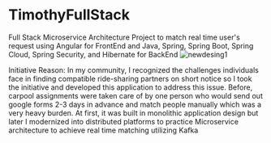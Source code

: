 # TimothyFullStack
 Full Stack Microservice Architecture Project to match real time user's request using Angular for
 FrontEnd and Java, Spring, Spring Boot, Spring Cloud, Spring Security, and Hibernate for BackEnd
![newdesing1](https://github.com/TaeJu/TimothyFullStack/assets/31741599/4065b2b4-b409-4bd0-a168-3a79c3db5c95)

 Initiative Reason:
 In my community, I recognized the challenges individuals face in finding compatible ride-sharing partners
 on short notice so I took the initiative and developed this application to address this issue. Before, carpool
 assignments were taken care of by one person who would send out google forms 2-3 days in advance and
 match people manually which was a very heavy burden. At first, it was built in monolithic application design
 but later I modernized into distributed platforms to practice Microservice architecture to achieve real time
 matching utilizing Kafka
